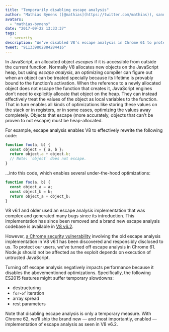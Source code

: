 ```yaml
---
title: "Temporarily disabling escape analysis"
author: "Mathias Bynens ([@mathias](https://twitter.com/mathias)), sandbox escape analyzer"
avatars: 
  - "mathias-bynens"
date: "2017-09-22 13:33:37"
tags: 
  - security
description: "We’ve disabled V8’s escape analysis in Chrome 61 to protect users against a security vulnerability."
tweet: "911339802884284416"
---
```

In JavaScript, an allocated object _escapes_ if it is accessible from outside the current function. Normally V8 allocates new objects on the JavaScript heap, but using _escape analysis_, an optimizing compiler can figure out when an object can be treated specially because its lifetime is provably bound to the function’s activation. When the reference to a newly allocated object does not escape the function that creates it, JavaScript engines don’t need to explicitly allocate that object on the heap. They can instead effectively treat the values of the object as local variables to the function. That in turn enables all kinds of optimizations like storing these values on the stack or in registers, or in some cases, optimizing the values away completely. Objects that escape (more accurately, objects that can’t be proven to not escape) must be heap-allocated.

<!--truncate-->
For example, escape analysis enables V8 to effectively rewrite the following code:

```js
function foo(a, b) {
  const object = { a, b };
  return object.a + object.b;
  // Note: `object` does not escape.
}
```

…into this code, which enables several under-the-hood optimizations:

```js
function foo(a, b) {
  const object_a = a;
  const object_b = b;
  return object_a + object_b;
}
```

V8 v6.1 and older used an escape analysis implementation that was complex and generated many bugs since its introduction. This implementation has since been removed and a brand new escape analysis codebase is available in [V8 v6.2](/blog/v8-release-62).

However, [a Chrome security vulnerability](https://chromereleases.googleblog.com/2017/09/stable-channel-update-for-desktop_21.html) involving the old escape analysis implementation in V8 v6.1 has been discovered and responsibly disclosed to us. To protect our users, we’ve turned off escape analysis in Chrome 61. Node.js should not be affected as the exploit depends on execution of untrusted JavaScript.

Turning off escape analysis negatively impacts performance because it disables the abovementioned optimizations. Specifically, the following ES2015 features might suffer temporary slowdowns:

- destructuring
- `for`-`of` iteration
- array spread
- rest parameters

Note that disabling escape analysis is only a temporary measure. With Chrome 62, we’ll ship the brand new — and most importantly, enabled — implementation of escape analysis as seen in V8 v6.2.
